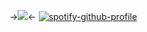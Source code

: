 ->![](https://komarev.com/ghpvc/?username=Victor-Grantz&color=red)<-
[![spotify-github-profile](https://spotify-github-profile.kittinanx.com/api/view?uid=31tzkhecwahaordzn6n25me5hfmi&cover_image=true&theme=natemoo-re&show_offline=false&background_color=121212&interchange=false&bar_color=db654f&bar_color_cover=true)](https://spotify-github-profile.kittinanx.com/api/view?uid=31tzkhecwahaordzn6n25me5hfmi&redirect=true)

